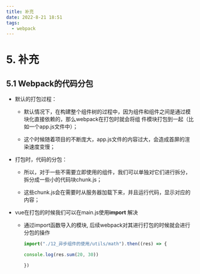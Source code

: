 ```yaml
---
title: 补充
date: 2022-8-21 18:51
tags:
  - webpack
---
```


# 5. 补充

## 5.1 Webpack的代码分包

- 默认的打包过程：

  - 默认情况下，在构建整个组件树的过程中，因为组件和组件之间是通过模块化直接依赖的，那么webpack在打包时就会将组 件模块打包到一起（比如一个app.js文件中）； 

  -  这个时候随着项目的不断庞大，app.js文件的内容过大，会造成首屏的渲染速度变慢； 

- 打包时，代码的分包： 

  - 所以，对于一些不需要立即使用的组件，我们可以单独对它们进行拆分，拆分成一些小的代码块chunk.js； 

  - 这些chunk.js会在需要时从服务器加载下来，并且运行代码，显示对应的内容；

- vue在打包的时候我们可以在main.js使用**import** 解决

  - 通过import函数导入的模块, 后续webpack对其进行打包的时候就会进行分包的操作

    ```js
    import("./12_异步组件的使用/utils/math").then((res) => {
    
    console.log(res.sum(20, 30))
    
    })
    ```

    